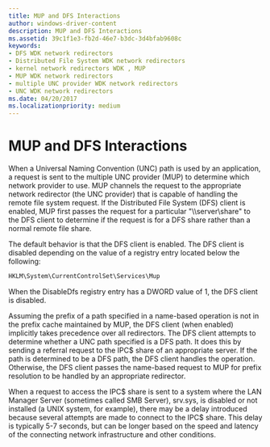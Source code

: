 ```yaml
---
title: MUP and DFS Interactions
author: windows-driver-content
description: MUP and DFS Interactions
ms.assetid: 39c1f1e3-fb2d-46e7-b3dc-3d4bfab9608c
keywords:
- DFS WDK network redirectors
- Distributed File System WDK network redirectors
- kernel network redirectors WDK , MUP
- MUP WDK network redirectors
- multiple UNC provider WDK network redirectors
- UNC WDK network redirectors
ms.date: 04/20/2017
ms.localizationpriority: medium
---
```


# MUP and DFS Interactions


When a Universal Naming Convention (UNC) path is used by an application, a request is sent to the multiple UNC provider (MUP) to determine which network provider to use. MUP channels the request to the appropriate network redirector (the UNC provider) that is capable of handling the remote file system request. If the Distributed File System (DFS) client is enabled, MUP first passes the request for a particular "\\\\server\\share" to the DFS client to determine if the request is for a DFS share rather than a normal remote file share.

The default behavior is that the DFS client is enabled. The DFS client is disabled depending on the value of a registry entry located below the following:

```cpp
HKLM\System\CurrentControlSet\Services\Mup
```

When the DisableDfs registry entry has a DWORD value of 1, the DFS client is disabled.

Assuming the prefix of a path specified in a name-based operation is not in the prefix cache maintained by MUP, the DFS client (when enabled) implicitly takes precedence over all redirectors. The DFS client attempts to determine whether a UNC path specified is a DFS path. It does this by sending a referral request to the IPC$ share of an appropriate server. If the path is determined to be a DFS path, the DFS client handles the operation. Otherwise, the DFS client passes the name-based request to MUP for prefix resolution to be handled by an appropriate redirector.

When a request to access the IPC$ share is sent to a system where the LAN Manager Server (sometimes called SMB Server), srv.sys, is disabled or not installed (a UNIX system, for example), there may be a delay introduced because several attempts are made to connect to the IPC$ share. This delay is typically 5-7 seconds, but can be longer based on the speed and latency of the connecting network infrastructure and other conditions.

 

 




